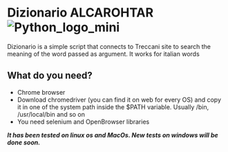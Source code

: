 # Dizionario ALCAROHTAR ![Python_logo_mini](https://user-images.githubusercontent.com/89790994/132233323-31f21542-912d-4422-a8ae-3f0cd2d11c8a.jpg)
Dizionario is a simple script that connects to Treccani site to search the meaning of the word passed as argument. It works for italian words

  
## What do you need?
- Chrome browser
- Download chromedriver (you can find it on web for every OS) and copy it in one of the system path inside the $PATH variable. Usually /bin, /usr/local/bin and so on
- You need selenium and OpenBrowser libraries


***It has been tested on linux os and MacOs. New tests on windows will be done soon.***  
